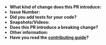 - **What kind of change does this PR introduce:** 
    <Add brief description about what problem you are solving.>
- **Issue Number:** 
    <Add related issue number here.>
- **Did you add tests for your code?** 
    <Yes or No. Note: Add unit tests or automation tests for your code.>
- **Snapshots/Videos:** 
    <Add snapshots or videos wherever possible.>
- **Does this PR introduce a breaking change?** 
    <Make sure this change does not break existing code functionality.>
- **Other information:** 
    <Add extra information about this PR here>
- **Have you read the [contributing guide](https://github.com/zairza-cetb/zairza-web/blob/master/CONTRIBUTING.md)?** 
    <Yes or No>

